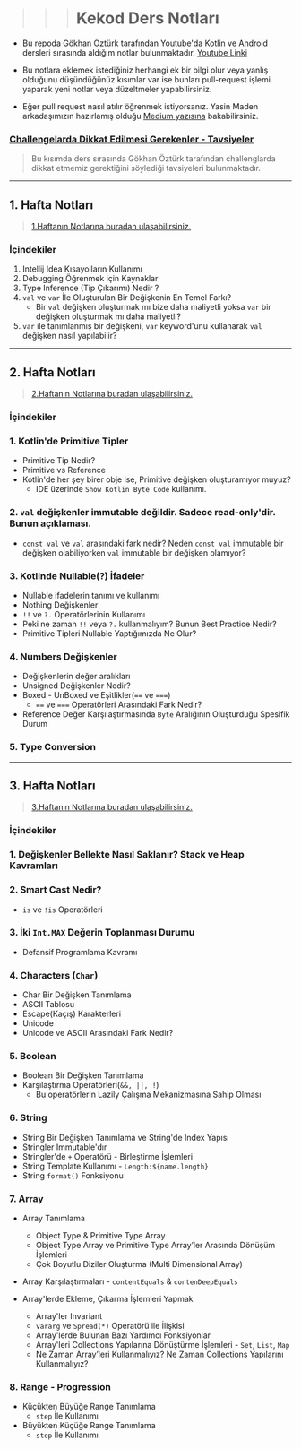 > > > # Kekod Ders Notları

- Bu repoda Gökhan Öztürk tarafından Youtube'da Kotlin ve Android dersleri sırasında aldığım notlar
  bulunmaktadır. [Youtube Linki](https://www.youtube.com/@KeKod)

- Bu notlara eklemek istediğiniz herhangi ek bir bilgi olur veya yanlış olduğunu düşündüğünüz kısımlar var ise bunları
  pull-request
  işlemi yaparak yeni notlar veya düzeltmeler yapabilirsiniz.

- Eğer pull request nasıl atılır öğrenmek istiyorsanız. Yasin Maden arkadaşımızın hazırlamış
  olduğu [Medium yazısına](https://medium.com/@madenyasin/githubda-pull-request-nas%C4%B1l-olu%C5%9Fturulur-2de051dd9419)
  bakabilirsiniz.

### [Challengelarda Dikkat Edilmesi Gerekenler - Tavsiyeler](otherReadme/challenge/Challenge_Dikkat_Edilmesi_Gerekenler.md)

> Bu kısımda ders sırasında Gökhan Öztürk tarafından challenglarda dikkat etmemiz gerektiğini söylediği
> tavsiyeleri bulunmaktadır.

---

## 1. Hafta Notları

> [1.Haftanın Notlarına buradan ulaşabilirsiniz.](otherReadme/week1/1_Hafta_Notları.md)

### İçindekiler

1. Intellij Idea Kısayolların Kullanımı
2. Debugging Öğrenmek için Kaynaklar
3. Type Inference (Tip Çıkarımı) Nedir ?
4. `val` ve `var` İle Oluşturulan Bir Değişkenin En Temel Farkı?
    - Bir `val` değişken oluşturmak mı bize daha maliyetli yoksa `var` bir değişken oluşturmak mı daha maliyetli?
5. `var` ile tanımlanmış bir değişkeni, `var` keyword'unu kullanarak `val` değişken nasıl yapılabilir?

---

## 2. Hafta Notları

> [2.Haftanın Notlarına buradan ulaşabilirsiniz.](otherReadme/week2/2_Hafta_Notları.md)

### İçindekiler

### 1. Kotlin'de Primitive Tipler
- Primitive Tip Nedir? 
- Primitive vs Reference
- Kotlin'de her şey birer obje ise, Primitive değişken oluşturamıyor muyuz?
    - IDE üzerinde `Show Kotlin Byte Code` kullanımı.


### 2. `val` değişkenler immutable değildir. Sadece read-only'dir. Bunun açıklaması.
- `const val` ve `val` arasındaki fark nedir? Neden `const val` immutable bir değişken olabiliyorken
`val` immutable bir değişken olamıyor?


### 3. Kotlinde Nullable(?) İfadeler
- Nullable ifadelerin tanımı ve kullanımı
- Nothing Değişkenler
- `!!` ve `?.` Operatörlerinin Kullanımı
- Peki ne zaman `!!` veya `?.` kullanmalıyım? Bunun Best Practice Nedir?
- Primitive Tipleri Nullable Yaptığımızda Ne Olur?


### 4. Numbers Değişkenler
- Değişkenlerin değer aralıkları
- Unsigned Değişkenler Nedir?
- Boxed - UnBoxed ve Eşitlikler(`==` ve `===`)
  - `==` ve `===` Operatörleri Arasındaki Fark Nedir?
- Reference Değer Karşılaştırmasında `Byte` Aralığının Oluşturduğu Spesifik Durum


### 5. Type Conversion

---

## 3. Hafta Notları

> [3.Haftanın Notlarına buradan ulaşabilirsiniz.](otherReadme/week3/3_Hafta_Notları.md)

### İçindekiler

### 1. Değişkenler Bellekte Nasıl Saklanır? Stack ve Heap Kavramları


### 2. Smart Cast Nedir?
- `is` ve `!is` Operatörleri


### 3. İki `Int.MAX` Değerin Toplanması Durumu
- Defansif Programlama Kavramı


### 4. Characters (`Char`)
- Char Bir Değişken Tanımlama
- ASCII Tablosu
- Escape(Kaçış) Karakterleri
- Unicode
- Unicode ve ASCII Arasındaki Fark Nedir?


### 5. Boolean
- Boolean Bir Değişken Tanımlama
- Karşılaştırma Operatörleri(`&&, ||, !`)
  - Bu operatörlerin Lazily Çalışma Mekanizmasına Sahip Olması


### 6. String
- String Bir Değişken Tanımlama ve String'de Index Yapısı
- Stringler Immutable'dır
- Stringler'de `+` Operatörü - Birleştirme İşlemleri
- String Template Kullanımı - `Length:${name.length}`
- String `format()` Fonksiyonu


### 7. Array
- Array Tanımlama
   - Object Type & Primitive Type Array
   - Object Type Array ve Primitive Type Array’ler Arasında Dönüşüm İşlemleri
   - Çok Boyutlu Diziler Oluşturma (Multi Dimensional Array)
  

- Array Karşılaştırmaları - `contentEquals` & `contenDeepEquals`

- Array'lerde Ekleme, Çıkarma İşlemleri Yapmak
   - Array'ler Invariant
   - `vararg` ve `Spread(*)` Operatörü ile İlişkisi
   - Array'lerde Bulunan Bazı Yardımcı Fonksiyonlar
   - Array'leri Collections Yapılarına Dönüştürme İşlemleri - `Set`, `List`, `Map`
   - Ne Zaman Array’leri Kullanmalıyız? Ne Zaman Collections Yapılarını Kullanmalıyız?
     

### 8. Range - Progression
- Küçükten Büyüğe Range Tanımlama
   - `step` İle Kullanımı
- Büyükten Küçüğe Range Tanımlama
   - `step` İle Kullanımı


